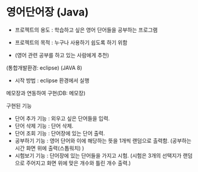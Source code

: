 # 영어단어장 (Java)

- 프로젝트의 용도 : 학습하고 싶은 영어 단어들을 공부하는 프로그램
- 프로젝트의 목적 : 누구나 사용하기 쉽도록 하기 위함

- (영어 관련 공부를 하고 있는 사람에게 추천)


(통합개발환경: eclipse) (JAVA 8)
- 시작 방법 : eclipse 환경에서 실행

메모장과 연동하여 구현(DB: 메모장)



구현된 기능
- 단어 추가 기능 : 외우고 싶은 단어들을 입력.
- 단어 삭제 기능 : 단어 삭제.
- 단어 조회 기능 : 단어장에 있는 단어 출력.
- 공부하기 기능 : 영어 단어와 이에 해당하는 뜻을 1개씩 랜덤으로 출력함. (공부하는 시간 화면 위에 출력(스톱워치) )
- 시험보기 기능 : 단어장에 있는 단어들을 가지고 시험. (시험은 3개의 선택지가 랜덤으로 주어지고 화면 위에 맞은 개수와 틀린 개수 출력.)
